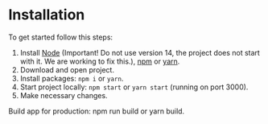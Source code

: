 # Installation

To get started follow this steps:

1. Install [Node](https://nodejs.org/en/) (Important! Do not use version 14, the project does not start with it. We are working to fix this.), [npm](https://www.npmjs.com/get-npm) or [yarn](https://yarnpkg.com/getting-started/install).
2. Download and open project.
3. Install packages: ```npm i``` or ```yarn```.
4. Start project locally: ```npm start``` or ```yarn start``` (running on port 3000).
5. Make necessary changes.

Build app for production: npm run build or yarn build.